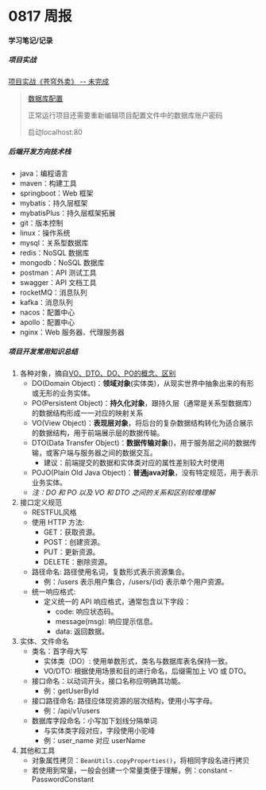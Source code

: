 # 0817 周报

#### 学习笔记/记录

##### 项目实战

[项目实战《苍穹外卖》 -- 未完成](https://github.com/Moistrocic/sky-take-out.git)

> [数据库配置](./sky.sql)
>
> 正常运行项目还需要重新编辑项目配置文件中的数据库账户密码
> 
> 启动localhost:80

##### 后端开发⽅向技术栈
- java：编程语言
- maven：构建工具
- springboot：Web 框架
- mybatis：持久层框架
- mybatisPlus：持久层框架拓展
- git：版本控制
- linux：操作系统
- mysql：关系型数据库
- redis：NoSQL 数据库
- mongodb：NoSQL 数据库
- postman：API 测试工具
- swagger：API 文档工具
- rocketMQ：消息队列
- kafka：消息队列
- nacos：配置中心
- apollo：配置中心
- nginx：Web 服务器、代理服务器

##### 项⽬开发常⽤知识总结

1. 各种对象，摘自[VO、DTO、DO、PO的概念、区别](https://cloud.tencent.com/developer/article/1492552)
   - DO(Domain Object)：**领域对象**(实体类)，从现实世界中抽象出来的有形或无形的业务实体。
   - PO(Persistent Object)：**持久化对象**，跟持久层（通常是关系型数据库）的数据结构形成一一对应的映射关系
   - VO(View Object)：**表现层对象**，将后台的复杂数据结构转化为适合展示的数据结构，用于前端展示层的数据传输。
   - DTO(Data Transfer Object)：**数据传输对象**()，用于服务层之间的数据传输，或客户端与服务器之间的数据交互。
     - 建议：前端提交的数据和实体类对应的属性差别较大时使用
   - POJO(Plain Old Java Object)：**普通java对象**，没有特定规范，用于表示业务实体。
   - _注：DO 和 PO 以及 VO 和 DTO 之间的关系和区别较难理解_
2. 接⼝定义规范
   - RESTFUL风格
   - 使用 HTTP 方法:
     - GET：获取资源。
     - POST：创建资源。
     - PUT：更新资源。
     - DELETE：删除资源。
   - 路径命名: 路径使用名词，复数形式表示资源集合。
     - 例：/users 表示用户集合，/users/{id} 表示单个用户资源。
   - 统一响应格式:
     - 定义统一的 API 响应格式，通常包含以下字段：
       - code: 响应状态码。
       - message(msg): 响应提示信息。
       - data: 返回数据。
3. 实体、⽂件命名
   - 类名：首字母大写
     - 实体类（DO）: 使用单数形式，类名与数据库表名保持一致。
     - VO/DTO: 根据使用场景和目的进行命名，后缀需加上 VO 或 DTO。
   - 接口命名：以动词开头，接口名称应明确其功能。
     - 例：getUserById
   - 接口路径命名: 路径应体现资源的层次结构，使用小写字母。
     - 例：/api/v1/users
   - 数据库字段命名：小写加下划线分隔单词
     - 与实体类字段对应，字段使用小驼峰
     - 例：user_name 对应 userName
4. 其他和工具
   - 对象属性拷贝：`BeanUtils.copyProperties()`，将相同字段名进行拷贝
   - 若使用到常量，一般会创建一个常量类便于理解，例：constant - PasswordConstant